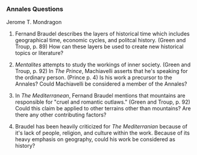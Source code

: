 ### Annales Questions
Jerome T. Mondragon

1. Fernand Braudel describes the layers of historical time which includes geographical time, economic cycles, and politcal history. (Green and Troup, p. 89) How can these layers be used to create new historical topics or literature?

2. _Mentalites_ attempts to study the workings of inner society. (Green and Troup, p. 92) In _The Prince_, Machiavelli asserts that he's speaking for the ordinary person. (Prince p. 4) Is his work a precursor to the Annales? Could Machiavelli be considered a member of the Annales?

3. In _The Mediterranean_, Fernand Braudel mentions that mountains are responsible for "cruel and romantic outlaws." (Green and Troup, p. 92) Could this claim be applied to other terrains other than mountains? Are there any other contributing factors?
4. Braudel has been heavily criticized for _The Mediterranian_ because of it's lack of people, religion, and culture within the work. Because of its heavy emphasis on geography, could his work be considered as history?




